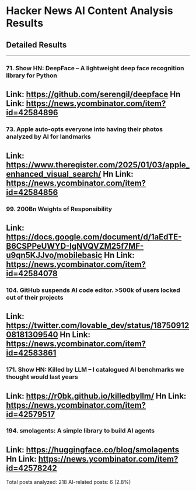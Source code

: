 # Hacker News AI Content Analysis Results

## Detailed Results

------
### 71. Show HN: DeepFace – A lightweight deep face recognition library for Python
Link: https://github.com/serengil/deepface
Hn Link: https://news.ycombinator.com/item?id=42584896
------
### 73. Apple auto-opts everyone into having their photos analyzed by AI for landmarks
Link: https://www.theregister.com/2025/01/03/apple_enhanced_visual_search/
Hn Link: https://news.ycombinator.com/item?id=42584856
------
### 99. 200Bn Weights of Responsibility
Link: https://docs.google.com/document/d/1aEdTE-B6CSPPeUWYD-IgNVQVZM25f7MF-u9qn5KJJvo/mobilebasic
Hn Link: https://news.ycombinator.com/item?id=42584078
------
### 104. GitHub suspends AI code editor. >500k of users locked out of their projects
Link: https://twitter.com/lovable_dev/status/1875091208181309540
Hn Link: https://news.ycombinator.com/item?id=42583861
------
### 171. Show HN: Killed by LLM – I catalogued AI benchmarks we thought would last years
Link: https://r0bk.github.io/killedbyllm/
Hn Link: https://news.ycombinator.com/item?id=42579517
------
### 194. smolagents: A simple library to build AI agents
Link: https://huggingface.co/blog/smolagents
Hn Link: https://news.ycombinator.com/item?id=42578242
------
Total posts analyzed: 218
AI-related posts: 6 (2.8%)

